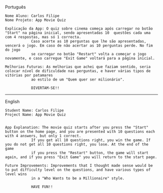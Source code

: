 Português

	Nome Aluno: Carlos Filipe
	Nome Projeto: App Movie Quiz

	Explicação da App: O quiz sobre cinema começa após carregar no botão "Start" na página inicial, sendo apresentadas 10  questões cada uma com 4 respostas, mas só 1 correcta. 
				Caso acerte as 10 perguntas que lhe são apresentadas, vencerá o jogo. Em caso de não acertar as 10 perguntas perde. No fim do jogo 
				se carregar no botão "Restart" volta a começar o jogo novamente, e caso carregue "Exit Game" voltará para a página inicial.

	Melhorias Futuras: As melhorias que achei que faziam sentido, seria colocar nível de dificuldade nas perguntas, e haver várias tipos de vitórias por patamares
				ao estilo de um "Quem quer ser milionário".
		
				DIVERTAM-SE!!
_________________________________________________________________________________________________________________________

English


	Student Name: Carlos Filipe
	Project Name: App Movie Quiz 


	App Explanation: The movie quiz starts after you press the "Start" button on the home page, and you are presented with 10 questions each with 4 answers, but only 1 correct. 
				If you get all 10 questions right, you win the game. If you do not get all 10 questions right, you lose. At the end of the game 
				if you press the "Restart" button, the game will start again, and if you press "Exit Game" you will return to the start page.

	Future Improvements: Improvements that I thought made sense would be to put difficulty level on the questions, and have various types of level wins
				in a "Who Wants to be a Millionaire" style.

				HAVE FUN!!